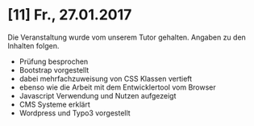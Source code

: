 # [11] Fr., 27.01.2017

Die Veranstaltung wurde vom unserem Tutor gehalten. Angaben zu den Inhalten folgen.

* Prüfung besprochen
* Bootstrap vorgestellt
* dabei mehrfachzuweisung von CSS Klassen vertieft
* ebenso wie die Arbeit mit dem Entwicklertool vom Browser
* Javascript Verwendung und Nutzen aufgezeigt
* CMS Systeme erklärt
* Wordpress und Typo3 vorgestellt
